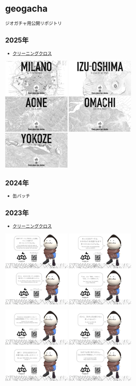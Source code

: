 # geogacha
ジオガチャ用公開リポジトリ


## 2025年
* [クリーニングクロス](https://github.com/furuhashilab/geogacha/tree/main/cleaningcloth/202507geoten)

<img src="https://github.com/furuhashilab/geogacha/blob/main/cleaningcloth/202508geoten/FuruhashiLab_CleaningCloth2025/FuruhashiLab_CleaningCloth2025.001.jpeg?raw=true" width="200" /> <img src="https://github.com/furuhashilab/geogacha/blob/main/cleaningcloth/202508geoten/FuruhashiLab_CleaningCloth2025/FuruhashiLab_CleaningCloth2025.002.jpeg?raw=true" width="200" />
 <img src="https://github.com/furuhashilab/geogacha/blob/main/cleaningcloth/202508geoten/FuruhashiLab_CleaningCloth2025/FuruhashiLab_CleaningCloth2025.003.jpeg?raw=true" width="200" /> 
<img src="https://github.com/furuhashilab/geogacha/blob/main/cleaningcloth/202508geoten/FuruhashiLab_CleaningCloth2025/FuruhashiLab_CleaningCloth2025.004.jpeg?raw=true" width="200" /> <img src="https://github.com/furuhashilab/geogacha/blob/main/cleaningcloth/202508geoten/FuruhashiLab_CleaningCloth2025/FuruhashiLab_CleaningCloth2025.005.jpeg?raw=true" width="200" />




## 2024年
* 缶バッチ

## 2023年
* [クリーニングクロス](https://github.com/furuhashilab/geogacha/tree/main/cleaningcloth/202304geoten)

<img src="https://github.com/furuhashilab/geogacha/blob/main/cleaningcloth/202304geoten/cleaningcloth_furuhashikun2023_a01_forGeoTen.png?raw=true" width="200" /> <img src="https://github.com/furuhashilab/geogacha/blob/main/cleaningcloth/202304geoten/cleaningcloth_furuhashikun2023_b01_forGeoTen.png?raw=true" width="200" /> <img src="https://github.com/furuhashilab/geogacha/blob/main/cleaningcloth/202304geoten/cleaningcloth_furuhashikun2023_c01_forGeoTen.png?raw=true" width="200" /> <img src="https://github.com/furuhashilab/geogacha/blob/main/cleaningcloth/202304geoten/cleaningcloth_furuhashikun2023_d01_forGeoTen.png?raw=true" width="200" />

<img src="https://github.com/furuhashilab/geogacha/blob/main/cleaningcloth/202304geoten/cleaningcloth_furuhashikun2023_e01_forGeoTen.png?raw=true" width="200" /> <img src="https://github.com/furuhashilab/geogacha/blob/main/cleaningcloth/202304geoten/cleaningcloth_furuhashikun2023_f01_forGeoTen.png?raw=true" width="200" /> <img src="https://github.com/furuhashilab/geogacha/blob/main/cleaningcloth/202304geoten/cleaningcloth_furuhashikun2023_g01_forGeoTen.png?raw=true" width="200" /> <img src="https://github.com/furuhashilab/geogacha/blob/main/cleaningcloth/202304geoten/cleaningcloth_furuhashikun2023_h01_forGeoTen.png?raw=true" width="200" />

